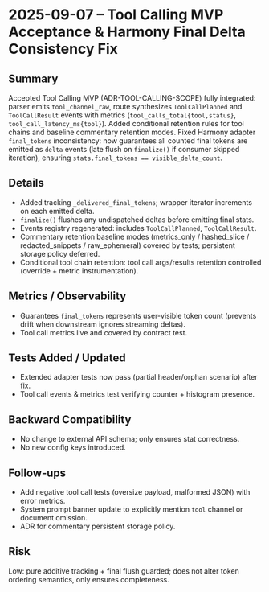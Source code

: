 # 2025-09-07 – Tool Calling MVP Acceptance & Harmony Final Delta Consistency Fix

## Summary

Accepted Tool Calling MVP (ADR-TOOL-CALLING-SCOPE) fully integrated: parser emits `tool_channel_raw`, route synthesizes `ToolCallPlanned` and `ToolCallResult` events with metrics (`tool_calls_total{tool,status}`, `tool_call_latency_ms{tool}`). Added conditional retention rules for tool chains and baseline commentary retention modes. Fixed Harmony adapter `final_tokens` inconsistency: now guarantees all counted final tokens are emitted as `delta` events (late flush on `finalize()` if consumer skipped iteration), ensuring `stats.final_tokens == visible_delta_count`.

## Details

- Added tracking `_delivered_final_tokens`; wrapper iterator increments on each emitted delta.
- `finalize()` flushes any undispatched deltas before emitting final stats.
- Events registry regenerated: includes `ToolCallPlanned`, `ToolCallResult`.
- Commentary retention baseline modes (metrics_only / hashed_slice / redacted_snippets / raw_ephemeral) covered by tests; persistent storage policy deferred.
- Conditional tool chain retention: tool call args/results retention controlled (override + metric instrumentation).

## Metrics / Observability

- Guarantees `final_tokens` represents user-visible token count (prevents drift when downstream ignores streaming deltas).
- Tool call metrics live and covered by contract test.

## Tests Added / Updated

- Extended adapter tests now pass (partial header/orphan scenario) after fix.
- Tool call events & metrics test verifying counter + histogram presence.

## Backward Compatibility

- No change to external API schema; only ensures stat correctness.
- No new config keys introduced.

## Follow-ups

- Add negative tool call tests (oversize payload, malformed JSON) with error metrics.
- System prompt banner update to explicitly mention `tool` channel or document omission.
- ADR for commentary persistent storage policy.

## Risk

Low: pure additive tracking + final flush guarded; does not alter token ordering semantics, only ensures completeness.
